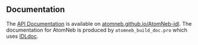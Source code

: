 ## Documentation

The [API Documentation](https://atomneb.github.io/AtomNeb-idl/doc/) is available on [atomneb.github.io/AtomNeb-idl](https://atomneb.github.io/AtomNeb-idl/). The documentation for AtomNeb is produced by ``atomneb_build_doc.pro`` which uses [IDLdoc](https://github.com/mgalloy/idldoc). 

